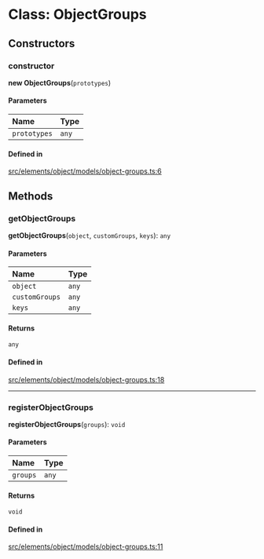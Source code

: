 # Class: ObjectGroups

## Constructors

### constructor

**new ObjectGroups**(`prototypes`)

#### Parameters

| Name | Type |
| :------ | :------ |
| `prototypes` | `any` |

#### Defined in

[src/elements/object/models/object-groups.ts:6](https://github.com/io-gui/iogui/blob/main/src/elements/object/models/object-groups.ts#L6)

## Methods

### getObjectGroups

**getObjectGroups**(`object`, `customGroups`, `keys`): `any`

#### Parameters

| Name | Type |
| :------ | :------ |
| `object` | `any` |
| `customGroups` | `any` |
| `keys` | `any` |

#### Returns

`any`

#### Defined in

[src/elements/object/models/object-groups.ts:18](https://github.com/io-gui/iogui/blob/main/src/elements/object/models/object-groups.ts#L18)

___

### registerObjectGroups

**registerObjectGroups**(`groups`): `void`

#### Parameters

| Name | Type |
| :------ | :------ |
| `groups` | `any` |

#### Returns

`void`

#### Defined in

[src/elements/object/models/object-groups.ts:11](https://github.com/io-gui/iogui/blob/main/src/elements/object/models/object-groups.ts#L11)
